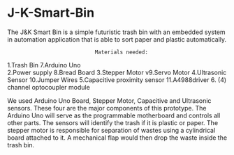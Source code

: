 # J-K-Smart-Bin
The J&amp;K Smart Bin is a simple futuristic trash bin with an embedded system in automation application that is able to sort paper and plastic automatically.


                                Materials needed:

  1.Trash Bin                                             7.Arduino Uno                                                   
  2.Power supply                                          8.Bread Board
  3.Stepper Motor                                        v9.Servo Motor
  4.Ultrasonic Sensor                                    10.Jumper Wires
  5.Capacitive proximity sensor                          11.A4988driver
  6. (4) channel optocoupler module

 We used Arduino Uno Board, Stepper Motor, Capacitive and Ultrasonic sensors. These four are the major components of this prototype. The Arduino Uno will serve as the programmable motherboard and controls all other parts. The sensors will identify the trash if it is plastic or paper. The stepper motor is responsible for separation of wastes using a cylindrical board attached to it. A mechanical flap would then drop the waste inside the trash bin.

